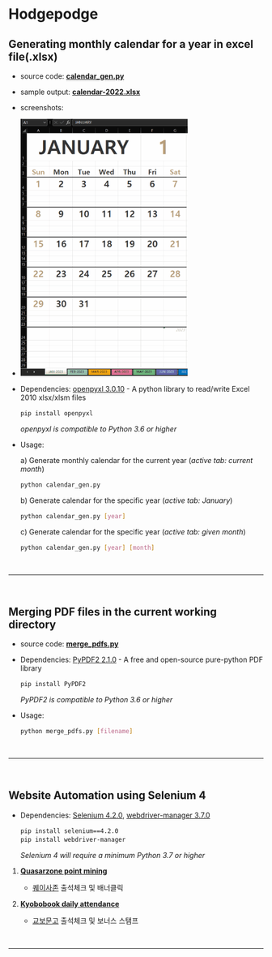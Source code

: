 # Hodgepodge

## Generating monthly calendar for a year in excel file(.xlsx)

- source code: [**calendar_gen.py**](./python/calendar_gen.py)
- sample output: [**calendar-2022.xlsx**](./python/examples/calendar-2022.xlsx)
- screenshots:
- ![calendar-screenshots](./python/examples/calendar-2023-small.gif)

- Dependencies: [openpyxl 3.0.10][openpyxl] - A python library to read/write Excel 2010 xlsx/xlsm files

    ```bash
    pip install openpyxl
    ```
    _openpyxl is compatible to Python 3.6 or higher_

- Usage:  
    
    a) Generate monthly calendar for the current year (*active tab: current month*)
    ```bash
    python calendar_gen.py 
    ```

    b) Generate calendar for the specific year (*active tab: January*)
     ```bash
    python calendar_gen.py [year]
    ```

    c) Generate calendar for the specific year (*active tab: given month*)
    ```bash
    python calendar_gen.py [year] [month]
    ```
    
<br><hr><br>

## Merging PDF files in the current working directory

- source code: [**merge_pdfs.py**](./python/merge_pdfs.py)

- Dependencies: [PyPDF2 2.1.0][PyPDF2] - A free and open-source pure-python PDF library

    ```bash
    pip install PyPDF2
    ```
    _PyPDF2 is compatible to Python 3.6 or higher_

- Usage:
    ```bash
    python merge_pdfs.py [filename]
    ```
<br><hr><br>

## Website Automation using Selenium 4
- Dependencies: [Selenium 4.2.0][Selenium], [webdriver-manager 3.7.0][webdriver-manager]

    ```bash
    pip install selenium==4.2.0
    pip install webdriver-manager
    ```
    _Selenium 4 will require a minimum Python 3.7 or higher_

1. [**Quasarzone point mining**](./python/quasarzone.py)
    - [퀘이사존][quasarzone] 출석체크 및 배너클릭

1. [**Kyobobook daily attendance**](./python/kyobobook.py)
    - [교보문고][kyobo] 출석체크 및 보너스 스탬프

<br><hr><br>

[openpyxl]: https://openpyxl.readthedocs.io/en/stable/
[PyPDF2]: https://pypdf2.readthedocs.io/en/latest/
[Selenium]: https://www.selenium.dev/documentation/webdriver/
[webdriver-manager]: https://pypi.org/project/webdriver-manager/
[quasarzone]: https://quasarzone.com/
[kyobo]: http://www.kyobobook.co.kr
